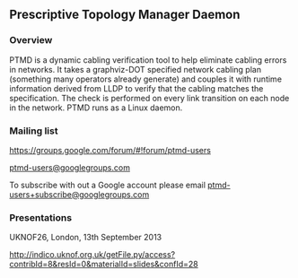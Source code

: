 Prescriptive Topology Manager Daemon
------------------------------------

### Overview

PTMD is a dynamic cabling verification tool to help eliminate cabling
errors in networks. It takes a graphviz-DOT specified network cabling
plan (something many operators already generate) and couples it with
runtime information derived from LLDP to verify that the cabling
matches the specification. The check is performed on every link
transition on each node in the network. PTMD runs as a Linux daemon.

### Mailing list

https://groups.google.com/forum/#!forum/ptmd-users

ptmd-users@googlegroups.com

To subscribe with out a Google account please email ptmd-users+subscribe@googlegroups.com


### Presentations

UKNOF26, London, 13th September 2013
 
http://indico.uknof.org.uk/getFile.py/access?contribId=8&resId=0&materialId=slides&confId=28
